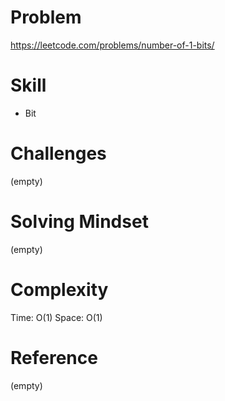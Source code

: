 
# Problem
https://leetcode.com/problems/number-of-1-bits/

# Skill
- Bit

# Challenges
(empty)

# Solving Mindset
(empty)

# Complexity
Time: O(1)
Space: O(1)

# Reference
(empty)
